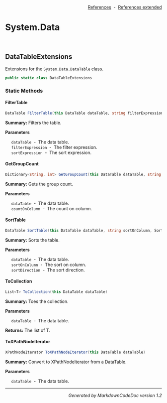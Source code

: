<div style='text-align: right'>

[References](Index.md)&nbsp;&nbsp;-&nbsp;&nbsp;[References extended](IndexExtended.md)
</div>

# System.Data

<br />


## DataTableExtensions
Extensions for the `System.Data.DataTable` class.


```csharp
public static class DataTableExtensions
```

### Static Methods


#### FilterTable

```csharp
DataTable FilterTable(this DataTable dataTable, string filterExpression, string sortExpression)
```
<p><b>Summary:</b> Filters the table.</p>

<b>Parameters</b>

&nbsp;&nbsp;&nbsp;&nbsp;&nbsp;`dataTable`&nbsp;&nbsp;-&nbsp;&nbsp;The data table.<br />
&nbsp;&nbsp;&nbsp;&nbsp;&nbsp;`filterExpression`&nbsp;&nbsp;-&nbsp;&nbsp;The filter expression.<br />
&nbsp;&nbsp;&nbsp;&nbsp;&nbsp;`sortExpression`&nbsp;&nbsp;-&nbsp;&nbsp;The sort expression.<br />
#### GetGroupCount

```csharp
Dictionary<string, int> GetGroupCount(this DataTable dataTable, string countOnColumn)
```
<p><b>Summary:</b> Gets the group count.</p>

<b>Parameters</b>

&nbsp;&nbsp;&nbsp;&nbsp;&nbsp;`dataTable`&nbsp;&nbsp;-&nbsp;&nbsp;The data table.<br />
&nbsp;&nbsp;&nbsp;&nbsp;&nbsp;`countOnColumn`&nbsp;&nbsp;-&nbsp;&nbsp;The count on column.<br />
#### SortTable

```csharp
DataTable SortTable(this DataTable dataTable, string sortOnColumn, SortDirectionType sortDirection)
```
<p><b>Summary:</b> Sorts the table.</p>

<b>Parameters</b>

&nbsp;&nbsp;&nbsp;&nbsp;&nbsp;`dataTable`&nbsp;&nbsp;-&nbsp;&nbsp;The data table.<br />
&nbsp;&nbsp;&nbsp;&nbsp;&nbsp;`sortOnColumn`&nbsp;&nbsp;-&nbsp;&nbsp;The sort on column.<br />
&nbsp;&nbsp;&nbsp;&nbsp;&nbsp;`sortDirection`&nbsp;&nbsp;-&nbsp;&nbsp;The sort direction.<br />
#### ToCollection

```csharp
List<T> ToCollection(this DataTable dataTable)
```
<p><b>Summary:</b> Toes the collection.</p>

<b>Parameters</b>

&nbsp;&nbsp;&nbsp;&nbsp;&nbsp;`dataTable`&nbsp;&nbsp;-&nbsp;&nbsp;The data table.<br />
<p><b>Returns:</b> The list of T.</p>

#### ToXPathNodeIterator

```csharp
XPathNodeIterator ToXPathNodeIterator(this DataTable dataTable)
```
<p><b>Summary:</b> Convert to XPathNodeIterator from a DataTable.</p>

<b>Parameters</b>

&nbsp;&nbsp;&nbsp;&nbsp;&nbsp;`dataTable`&nbsp;&nbsp;-&nbsp;&nbsp;The data table.<br />
<hr /><div style='text-align: right'><i>Generated by MarkdownCodeDoc version 1.2</i></div>
